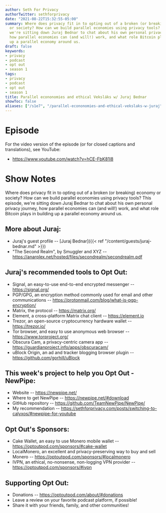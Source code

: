 ```yaml
---
author: Seth For Privacy
authorTwitter: sethforprivacy
date: "2021-08-22T15:32:55-05:00"
summary: Where does privacy fit in to opting out of a broken (or breaking) economy
  or society? How can we build parallel economies using privacy tools? This episode,
  we're sitting down Juraj Bednar to chat about his own personal privacy journey,
  how parallel economies can (and will!) work, and what role Bitcoin plays in building
  up a parallel economy around us.
draft: false
keywords:
- privacy
- podcast
- opt out
- season 1
tags:
- privacy
- podcast
- opt out
- season 1
title: Parallel econonomies and ethical Veksláks w/ Juraj Bednar
showToc: false
aliases: ["/s1e7", "/parallel-econonomies-and-ethical-vekslaks-w-juraj"]
---
```


# Episode

<div id="buzzsprout-player-9068459"></div><script src="https://www.buzzsprout.com/1790481/9068459-parallel-econonomies-and-ethical-vekslaks-w-juraj-bednar.js?container_id=buzzsprout-player-9068459&player=small" type="text/javascript" charset="utf-8"></script>

For the video version of the episode (or for closed captions and translations), see YouTube: 

- <https://www.youtube.com/watch?v=hCE-FbK81l8>

# Show Notes

Where does privacy fit in to opting out of a broken (or breaking) economy or society? How can we build parallel economies using privacy tools? This episode, we're sitting down Juraj Bednar to chat about his own personal privacy journey, how parallel economies can (and will!) work, and what role Bitcoin plays in building up a parallel economy around us.

## More about Juraj:

- Juraj's guest profile -- [Juraj Bednar]({{< ref "/content/guests/juraj-bednar.md" >}})
- "The Second Realm", by Smuggler and XYZ -- https://anarplex.net/hosted/files/secondrealm/secondrealm.pdf

## Juraj's recommended tools to Opt Out:

- Signal, an easy-to-use end-to-end encrypted messenger -- https://signal.org/
- PGP/GPG, an encryption method commonly used for email and other communications -- https://protonmail.com/blog/what-is-pgp-encryption/
- Matrix, the protocol -- https://matrix.org/
- Element, a cross-platform Matrix chat client -- https://element.io
- Trezor, an open-source cryptocurrency hardware wallet -- https://trezor.io/
- Tor browser, and easy to use anonymous web browser -- https://www.torproject.org/
- Obscura Cam, a privacy-centric camera app -- https://guardianproject.info/apps/obscuracam/
- uBlock Origin, an ad and tracker blogging browser plugin -- https://github.com/gorhill/uBlock

## This week's project to help you Opt Out - NewPipe:

- Website -- https://newpipe.net/
- Where to get NewPipe -- https://newpipe.net/#download
- GitHub repository -- https://github.com/TeamNewPipe/NewPipe/
- My recommendation -- https://sethforprivacy.com/posts/switching-to-calyxos/#newpipe-for-youtube

## Opt Out's Sponsors:

- Cake Wallet, an easy to use Monero mobile wallet -- https://optoutpod.com/sponsors/#cake-wallet
- LocalMonero, an excellent and privacy-preserving way to buy and sell Monero -- https://optoutpod.com/sponsors/#localmonero
- IVPN, an ethical, no-nonsense, non-logging VPN provider -- https://optoutpod.com/sponsors/#ivpn

## Supporting Opt Out:

- Donations -- https://optoutpod.com/about/#donations
- Leave a review on your favorite podcast platform, if possible!
- Share it with your friends, family, and other communities!
